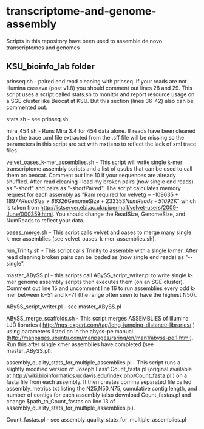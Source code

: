 transcriptome-and-genome-assembly
=================================

Scripts in this repository have been used to assemble de novo transcriptomes and genomes 

KSU_bioinfo_lab folder
----------------------
prinseq.sh - paired end read cleaning with prinseq. If your reads are not illumina cassava (post v1.8) you should comment out lines 28 and 29. This script uses a script called stats.sh to monitor and report resource usage on a SGE cluster like Beocat at KSU. But this section (lines 36-42) also can be commented out.  

stats.sh - see prinseq.sh
 
 
mira_454.sh - Runs Mira 3.4 for 454 data alone. If reads have been cleaned than the trace .xml file extracted from the .sff file will be missing so the parameters in this script are set with mxti=no to reflect the lack of xml trace files.

velvet_oases_k-mer_assemblies.sh - This script will write single k-mer transcriptome assembly scripts and a list of qsubs that can be used to call them on beocat. Comment out line 10 if your sequences are already shuffled. After read cleaning I load my broken pairs (now single end reads) as "-short" and pairs as "-shortPaired". The script calculates memory request for each assembly as "Ram required for velvetg = -109635 + 18977*ReadSize + 86326*GenomeSize + 233353*NumReads - 51092*K" which is taken from http://listserver.ebi.ac.uk/pipermail/velvet-users/2009-June/000359.html. You should change the ReadSize, GenomeSize, and NumReads to reflect your data.

oases_merge.sh - This script calls velvet and oases to merge many single k-mer assemblies (see velvet_oases_k-mer_assemblies.sh).

run_Trinity.sh - This script calls Trinity to assemble with a single k-mer. After read cleaning broken pairs can be loaded as (now single end reads) as "--single".

master_ABySS.pl - this scripts call ABySS_script_writer.pl to write single k-mer genome assembly scripts then executes them (on an SGE cluster). Comment out line 15 and uncomment line 16 to run assemblies every odd k-mer between k=51 and k=71 (the range often seen to have the highest N50).

ABySS_script_writer.pl - see master_ABySS.pl

ABySS_merge_scaffolds.sh - This script merges ASSEMBLIES of illumina LJD libraries ( http://ngs-expert.com/tag/long-jumping-distance-libraries/ ) using parameters listed on in the abyss-pe manual (http://manpages.ubuntu.com/manpages/raring/en/man1/abyss-pe.1.html). Run this after single kmer assemblies have completed (see master_ABySS.pl). 

assembly_quality_stats_for_multiple_assemblies.pl - This script runs a slightly modified version of Joseph Fass' Count_fasta.pl (original available at http://wiki.bioinformatics.ucdavis.edu/index.php/Count_fasta.pl ) on a fasta file from each assembly. It then creates comma separated file called assembly_metrics.txt listing the N25,N50,N75, cumulative contig length, and number of contigs for each assembly (also download Count_fastas.pl and change $path_to_Count_fastas on line 13 of assembly_quality_stats_for_multiple_assemblies.pl).

Count_fastas.pl - see assembly_quality_stats_for_multiple_assemblies.pl



